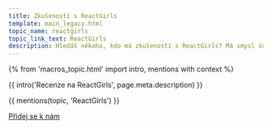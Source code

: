 ```yaml
---
title: Zkušenosti s ReactGirls
template: main_legacy.html
topic_name: reactgirls
topic_link_text: ReactGirls
description: Hledáš někoho, kdo má zkušenosti s ReactGirls? Má smysl účastnit se jejich akademie? Vyplatí se jimi nabízený mentoring?
---
```

{% from 'macros_topic.html' import intro, mentions with context %}

{{ intro('Recenze na ReactGirls', page.meta.description) }}

{{ mentions(topic, 'ReactGirls') }}

<p class="button-compartment">
  <a href="{{ pages|docs_url('club.md')|url }}" class="button">
    Přidej se&nbsp;k&nbsp;nám
  </a>
</p>
